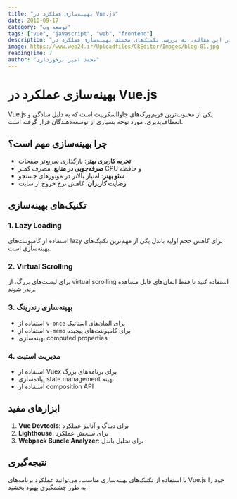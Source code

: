 ```yaml
---
title: "بهینه‌سازی عملکرد در Vue.js"
date: 2010-09-17
category: "توسعه وب"
tags: ["vue", "javascript", "web", "frontend"]
description: "در این مقاله، به بررسی تکنیک‌های مختلف بهینه‌سازی عملکرد در Vue.js می‌پردازیم."
image: https://www.web24.ir/Uploadfiles/CkEditor/Images/blog-01.jpg
readingTime: 7
author: "محمد امیر برخورداری"
---
```


# بهینه‌سازی عملکرد در Vue.js

Vue.js یکی از محبوب‌ترین فریم‌ورک‌های جاوااسکریپت است که به دلیل سادگی و انعطاف‌پذیری، مورد توجه بسیاری از توسعه‌دهندگان قرار گرفته است.

## چرا بهینه‌سازی مهم است؟

- **تجربه کاربری بهتر**: بارگذاری سریع‌تر صفحات
- **صرفه‌جویی در منابع**: مصرف کمتر CPU و حافظه
- **سئو بهتر**: امتیاز بالاتر در موتورهای جستجو
- **رضایت کاربران**: کاهش نرخ خروج از سایت

## تکنیک‌های بهینه‌سازی

### 1. Lazy Loading

استفاده از کامپوننت‌های lazy برای کاهش حجم اولیه باندل یکی از مهم‌ترین تکنیک‌های بهینه‌سازی است.

### 2. Virtual Scrolling

برای لیست‌های بزرگ، از virtual scrolling استفاده کنید تا فقط المان‌های قابل مشاهده رندر شوند.

### 3. بهینه‌سازی رندرینگ

- استفاده از `v-once` برای المان‌های استاتیک
- استفاده از `v-memo` برای کامپوننت‌های پیچیده
- بهینه‌سازی computed properties

### 4. مدیریت استیت

- استفاده از Vuex برای برنامه‌های بزرگ
- پیاده‌سازی state management بهینه
- استفاده از composition API

## ابزارهای مفید

1. **Vue Devtools**: برای دیباگ و آنالیز عملکرد
2. **Lighthouse**: برای سنجش عملکرد
3. **Webpack Bundle Analyzer**: برای تحلیل باندل

## نتیجه‌گیری

با استفاده از تکنیک‌های بهینه‌سازی مناسب، می‌توانید عملکرد برنامه‌های Vue.js خود را به طور چشمگیری بهبود بخشید.